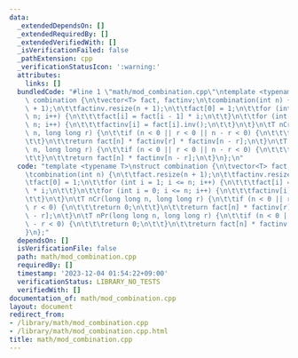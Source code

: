 ```yaml
---
data:
  _extendedDependsOn: []
  _extendedRequiredBy: []
  _extendedVerifiedWith: []
  _isVerificationFailed: false
  _pathExtension: cpp
  _verificationStatusIcon: ':warning:'
  attributes:
    links: []
  bundledCode: "#line 1 \"math/mod_combination.cpp\"\ntemplate <typename T>\nstruct\
    \ combination {\n\tvector<T> fact, factinv;\n\tcombination(int n) {\n\t\tfact.resize(n\
    \ + 1);\n\t\tfactinv.resize(n + 1);\n\t\tfact[0] = 1;\n\t\tfor (int i = 1; i <=\
    \ n; i++) {\n\t\t\tfact[i] = fact[i - 1] * i;\n\t\t}\n\t\tfor (int i = 0; i <=\
    \ n; i++) {\n\t\t\tfactinv[i] = fact[i].inv();\n\t\t}\n\t}\n\tT nCr(long long\
    \ n, long long r) {\n\t\tif (n < 0 || r < 0 || n - r < 0) {\n\t\t\treturn 0;\n\
    \t\t}\n\t\treturn fact[n] * factinv[r] * factinv[n - r];\n\t}\n\tT nPr(long long\
    \ n, long long r) {\n\t\tif (n < 0 || r < 0 || n - r < 0) {\n\t\t\treturn 0;\n\
    \t\t}\n\t\treturn fact[n] * factinv[n - r];\n\t}\n};\n"
  code: "template <typename T>\nstruct combination {\n\tvector<T> fact, factinv;\n\
    \tcombination(int n) {\n\t\tfact.resize(n + 1);\n\t\tfactinv.resize(n + 1);\n\t\
    \tfact[0] = 1;\n\t\tfor (int i = 1; i <= n; i++) {\n\t\t\tfact[i] = fact[i - 1]\
    \ * i;\n\t\t}\n\t\tfor (int i = 0; i <= n; i++) {\n\t\t\tfactinv[i] = fact[i].inv();\n\
    \t\t}\n\t}\n\tT nCr(long long n, long long r) {\n\t\tif (n < 0 || r < 0 || n -\
    \ r < 0) {\n\t\t\treturn 0;\n\t\t}\n\t\treturn fact[n] * factinv[r] * factinv[n\
    \ - r];\n\t}\n\tT nPr(long long n, long long r) {\n\t\tif (n < 0 || r < 0 || n\
    \ - r < 0) {\n\t\t\treturn 0;\n\t\t}\n\t\treturn fact[n] * factinv[n - r];\n\t\
    }\n};"
  dependsOn: []
  isVerificationFile: false
  path: math/mod_combination.cpp
  requiredBy: []
  timestamp: '2023-12-04 01:54:22+09:00'
  verificationStatus: LIBRARY_NO_TESTS
  verifiedWith: []
documentation_of: math/mod_combination.cpp
layout: document
redirect_from:
- /library/math/mod_combination.cpp
- /library/math/mod_combination.cpp.html
title: math/mod_combination.cpp
---
```

